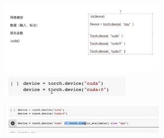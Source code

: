 ![](assets/2022-04-07-16-27-59-image.png)

![](assets/2022-04-07-16-30-26-image.png)

![](assets/2022-04-07-16-30-39-image.png)


